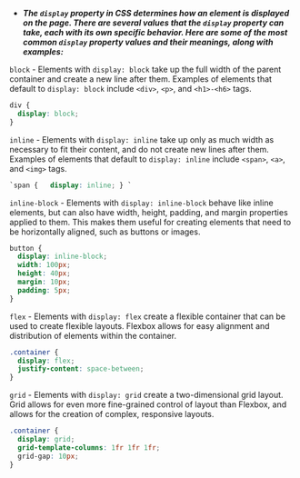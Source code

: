 * ***The `display` property in CSS determines how an element is displayed on the page. There are several values that the `display` property can take, each with its own specific behavior. Here are some of the most common `display` property values and their meanings, along with examples:***

`block` - Elements with `display: block` take up the full width of the parent container and create a new line after them. Examples of elements that default to `display: block` include `<div>`, `<p>`, and `<h1>-<h6>` tags.

```css
div {
  display: block;
}

```

`inline` - Elements with `display: inline` take up
 only as much width as necessary to fit their content, and do not create
 new lines after them. Examples of elements that default to `display: inline` include `<span>`, `<a>`, and `<img>` tags.

```css
`span {   display: inline; } `
```

`inline-block` - Elements with `display: inline-block`
 behave like inline elements, but can also have width, height, padding,
and margin properties applied to them. This makes them useful for
creating elements that need to be horizontally aligned, such as buttons
or images.

```css
button {
  display: inline-block;
  width: 100px;
  height: 40px;
  margin: 10px;
  padding: 5px;
}

```

`flex` - Elements with `display: flex` create a
flexible container that can be used to create flexible layouts. Flexbox
allows for easy alignment and distribution of elements within the
container.

```css
.container {
  display: flex;
  justify-content: space-between;
}

```

`grid` - Elements with `display: grid` create a
two-dimensional grid layout. Grid allows for even more fine-grained
control of layout than Flexbox, and allows for the creation of complex,
responsive layouts.

```css
.container {
  display: grid;
  grid-template-columns: 1fr 1fr 1fr;
  grid-gap: 10px;
}

```
